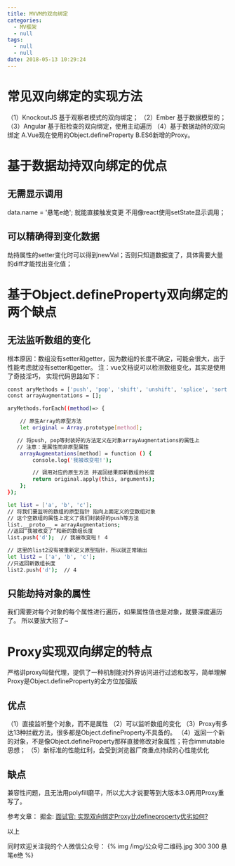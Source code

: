 ```yaml
---
title: MVVM的双向绑定
categories:
  - MV框架
  - null
tags:
  - null
  - null
date: 2018-05-13 10:29:24
---
```



# 常见双向绑定的实现方法
（1）KnockoutJS 基于观察者模式的双向绑定；
（2）Ember 基于数据模型的；
（3）Angular 基于脏检查的双向绑定，使用主动遍历
（4）基于数据劫持的双向绑定
  A.Vue现在使用的Object.defineProperty
  B.ES6新增的Proxy。


# 基于数据劫持双向绑定的优点
## 无需显示调用
data.name = '悬笔e绝';    就能直接触发变更
不用像react使用setState显示调用；
## 可以精确得到变化数据
劫持属性的setter变化时可以得到newVal；否则只知道数据变了，具体需要大量的diff才能找出变化值；


# 基于Object.defineProperty双向绑定的两个缺点
## 无法监听数组的变化
根本原因：数组没有setter和getter，因为数组的长度不确定，可能会很大，出于性能考虑就没有setter和getter。
注：vue文档说可以检测数组变化，其实是使用了奇技淫巧，
实现代码思路如下：

``` bash
const aryMethods = ['push', 'pop', 'shift', 'unshift', 'splice', 'sort', 'reverse'];
const arrayAugmentations = [];

aryMethods.forEach((method)=> {

    // 原生Array的原型方法
    let original = Array.prototype[method];

   // 将push, pop等封装好的方法定义在对象arrayAugmentations的属性上
   // 注意：是属性而非原型属性
    arrayAugmentations[method] = function () {
        console.log('我被改变啦!');

        // 调用对应的原生方法 并返回结果即新数组的长度
        return original.apply(this, arguments);
    };
});

let list = ['a', 'b', 'c'];
// 将我们要监听的数组的原型指针 指向上面定义的空数组对象
// 这个空数组的属性上定义了我们封装好的push等方法
list.__proto__ = arrayAugmentations;
//返回“我被改变了”和新的数组长度
list.push('d');  // 我被改变啦！ 4

// 这里的list2没有被重新定义原型指针，所以就正常输出
let list2 = ['a', 'b', 'c'];
//只返回新数组长度
list2.push('d');  // 4

```

## 只能劫持对象的属性
我们需要对每个对象的每个属性进行遍历，如果属性值也是对象，就要深度遍历了。
所以要放大招了~



# Proxy实现双向绑定的特点
严格讲proxy叫做代理，提供了一种机制能对外界访问进行过滤和改写，简单理解Proxy是Object.defineProperty的全方位加强版
## 优点
（1）直接监听整个对象，而不是属性
（2）可以监听数组的变化
（3）Proxy有多达13种拦截方法，很多都是Object.defineProperty不具备的。
（4）返回一个新的对象，不是像Object.defineProperty那样直接修改对象属性；符合immutable思想；
（5）新标准的性能红利，会受到浏览器厂商重点持续的心性能优化
## 缺点
兼容性问题，且无法用polyfill磨平，所以尤大才说要等到大版本3.0再用Proxy重写了。

参考文章：
掘金: [面试官: 实现双向绑定Proxy比defineproperty优劣如何?](https://juejin.im/post/5acd0c8a6fb9a028da7cdfaf)

以上

同时欢迎关注我的个人微信公众号：
{% img  /img/公众号二维码.jpg 300 300 悬笔e绝 %}